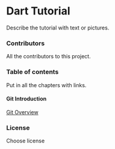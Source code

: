 # Dart Tutorial
Describe the tutorial with text or pictures.

### Contributors
All the contributors to this project.

### Table of contents
Put in all the chapters with links.

#### Git Introduction
[Git Overview](/01_Git_Introduction/01_git_overview.md)


### License
Choose license

